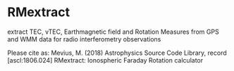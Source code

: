 # RMextract
extract TEC, vTEC, Earthmagnetic field and Rotation Measures from GPS and WMM data for radio interferometry observations 

Please cite as: Mevius, M. (2018) Astrophysics Source Code Library, record [ascl:1806.024] RMextract: Ionospheric Faraday Rotation calculator 
